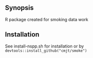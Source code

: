 ## Synopsis

R package created for smoking data work

## Installation

See install-nspp.sh for installation or  by `devtools::install_github("cmjt/smoke")`